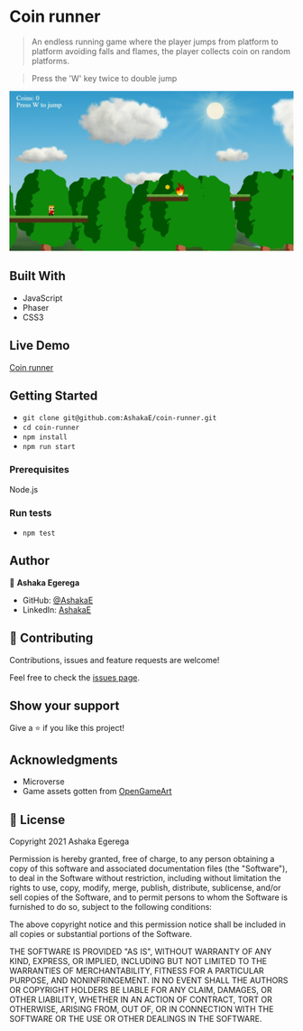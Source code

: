 # Coin runner

> An endless running game where the player jumps from platform to platform avoiding falls and flames, the player collects coin on random platforms.

> Press the 'W' key twice to double jump

![](./src/assets/gameShot.jpeg)
## Built With

- JavaScript
- Phaser
- CSS3

## Live Demo

[Coin runner](https://coin-runner.netlify.app/)

## Getting Started

- `git clone git@github.com:AshakaE/coin-runner.git`
- `cd coin-runner`
- `npm install`
- `npm run start`

### Prerequisites

Node.js

### Run tests

- `npm test`

## Author

👤 **Ashaka Egerega**

- GitHub: [@AshakaE](https://github.com/AshakaE)
- LinkedIn: [AshakaE](https://www.linkedin.com/in/AshakaE/)

## 🤝 Contributing

Contributions, issues and feature requests are welcome!

Feel free to check the [issues page](https://github.com/AshakaE/coin-runner/issues).

## Show your support

Give a ⭐️ if you like this project!

## Acknowledgments

- Microverse
- Game assets gotten from [OpenGameArt](https://opengameart.org/)

## 📝 License

Copyright 2021 Ashaka Egerega

Permission is hereby granted, free of charge, to any person obtaining a copy of this software and associated documentation files (the "Software"), to deal in the Software without restriction, including without limitation the rights to use, copy, modify, merge, publish, distribute, sublicense, and/or sell copies of the Software, and to permit persons to whom the Software is furnished to do so, subject to the following conditions:

The above copyright notice and this permission notice shall be included in all copies or substantial portions of the Software.

THE SOFTWARE IS PROVIDED "AS IS", WITHOUT WARRANTY OF ANY KIND, EXPRESS, OR IMPLIED, INCLUDING BUT NOT LIMITED TO THE WARRANTIES OF MERCHANTABILITY, FITNESS FOR A PARTICULAR PURPOSE, AND NONINFRINGEMENT. IN NO EVENT SHALL THE AUTHORS OR COPYRIGHT HOLDERS BE LIABLE FOR ANY CLAIM, DAMAGES, OR OTHER LIABILITY, WHETHER IN AN ACTION OF CONTRACT, TORT OR OTHERWISE, ARISING FROM, OUT OF, OR IN CONNECTION WITH THE SOFTWARE OR THE USE OR OTHER DEALINGS IN THE SOFTWARE.


